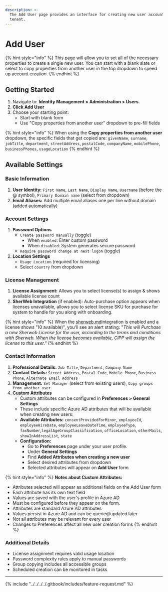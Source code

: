 ```yaml
---
description: >-
  The Add User page provides an interface for creating new user accounts in your
  tenant.
---
```


# Add User

{% hint style="info" %}
This page will allow you to set all of the necessary properties to create a single new user. You can start with a blank slate or select to copy properties from another user in the top dropdown to speed up account creation.
{% endhint %}

## Getting Started

1. Navigate to: **Identity Management > Administration > Users**
2. **Click Add User**
3. Choose your starting point:
   * Start with blank form
   * Use "Copy properties from another user" dropdown to pre-fill fields

{% hint style="info" %}
When using the **Copy properties from another user** dropdown, the specific fields that get copied are: `givenName`, `surname`, `jobTitle`, `department`, `streetAddress`, `postalCode`, `companyName`, `mobilePhone`, `businessPhones`, `usageLocation`
{% endhint %}

## Available Settings

### Basic Information

1. **User Identity:** `First Name`, `Last Name`, `Display Name`, `Username` (before the @ symbol), `Primary Domain name` (select from dropdown)
2. **Email Aliases:**  Add multiple email aliases one per line without domain (added automatically)

### Account Settings

1. **Password Options**
   * `Create password manually` (toggle)
     * When `enabled`: Enter custom password
     * When `disabled`: System generates secure password
   * `Require password change at next logon` (toggle)
2. **Location Settings**
   * `Usage Location` (required for licensing)
   * Select `country` from dropdown

### License Management

1. **License Assignment:** Allows you to select license(s) to assign & shows available license count
2. **SherWeb Integration** (if enabled): Auto-purchase option appears when licenses unavailable, allows you to select license SKU for purchase for system to handle for you along with onboarding.

{% hint style="info" %}
When the [sherweb.md](../../../cipp/integrations/sherweb.md "mention")integration is enabled and a license shows "(0 available)", you'll see an alert stating: "_This will Purchase a new Sherweb License for the user, according to the terms and conditions with Sherweb. When the license becomes available, CIPP will assign the license to this user."_
{% endhint %}

### Contact Information

1. **Professional Details:** `Job Title`, `Department`, `Company Name`
2. **Contact Details:** `Street Address`, `Postal Code`, `Mobile Phone`, `Business Phone`, `Alternate Email Address`
3. **Management:** `Set Manager` (select from existing users), `Copy groups from another user`
4. **Custom Attributes**
   * Custom attributes can be configured in **Preferences > General Settings**
   * These include specific Azure AD attributes that will be available when creating new users:
   * **Available Attributes:** `consentProvidedForMinor`, `employeeId`, `employeeHireDate`, `employeeLeaveDateTime`, `employeeType`, `faxNumber`,`legalAgeGroupClassification`, `officeLocation`, `otherMails`, `showInAddressList`, `state`
   * **Configuration:**
     * Go to **Preferences** page under your user profile.
     * Under **General Settings**
     * Find **Added Attributes when creating a new user**
     * Select desired attributes from dropdown
     * Selected attributes will appear on **Add User** form

{% hint style="info" %}
**Notes about Custom Attributes:**

* Attributes selected will appear as additional fields on the Add User form
* Each attribute has its own text field
* Values are saved with the user's profile in Azure AD
* Must be configured before they appear on the form.&#x20;
* Attributes are standard Azure AD attributes
* Values persist in Azure AD and can be queried/updated later
* Not all attributes may be relevant for every user
* Changes to Preferences affect all new user creation forms
{% endhint %}

### Additional Details

* License assignment requires valid usage location
* Password complexity rules apply to manual passwords
* Group copying includes all accessible groups
* Scheduled creation can be monitored in tasks

***

{% include "../../../../.gitbook/includes/feature-request.md" %}
